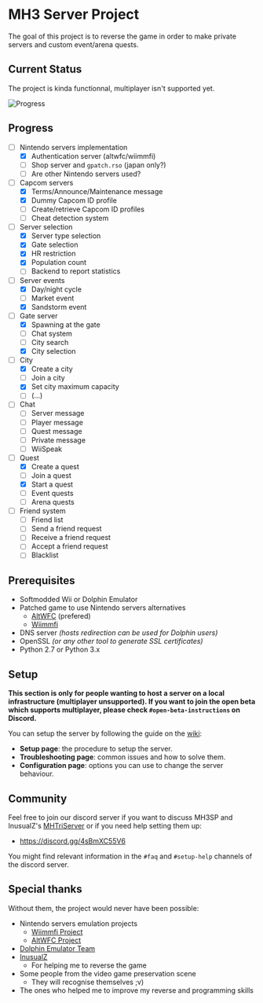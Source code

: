 # MH3 Server Project

The goal of this project is to reverse the game in order to make private servers and custom event/arena quests.

## Current Status
The project is kinda functionnal, multiplayer isn't supported yet.

![Progress](https://user-images.githubusercontent.com/7890055/132406076-baad3f30-5bce-4417-bd2b-9b32a7873380.png)

## Progress
- [ ] Nintendo servers implementation
  - [x] Authentication server (altwfc/wiimmfi)
  - [ ] Shop server and `gpatch.rso` (japan only?)
  - [ ] Are other Nintendo servers used?
- [ ] Capcom servers
  - [x] Terms/Announce/Maintenance message 
  - [x] Dummy Capcom ID profile
  - [ ] Create/retrieve Capcom ID profiles
  - [ ] Cheat detection system
- [ ] Server selection
  - [x] Server type selection
  - [x] Gate selection
  - [x] HR restriction
  - [x] Population count
  - [ ] Backend to report statistics
- [ ] Server events
  - [x] Day/night cycle
  - [ ] Market event
  - [x] Sandstorm event  
- [ ] Gate server
  - [x] Spawning at the gate
  - [ ] Chat system
  - [ ] City search
  - [x] City selection
- [ ] City
  - [x] Create a city
  - [ ] Join a city
  - [x] Set city maximum capacity
  - [ ] (...)
- [ ] Chat
  - [ ] Server message
  - [ ] Player message
  - [ ] Quest message 
  - [ ] Private message
  - [ ] WiiSpeak
- [ ] Quest
  - [x] Create a quest
  - [ ] Join a quest
  - [x] Start a quest
  - [ ] Event quests
  - [ ] Arena quests
- [ ] Friend system
  - [ ] Friend list
  - [ ] Send a friend request
  - [ ] Receive a friend request
  - [ ] Accept a friend request
  - [ ] Blacklist
 
## Prerequisites
 - Softmodded Wii or Dolphin Emulator
 - Patched game to use Nintendo servers alternatives
   * [AltWFC](https://github.com/polaris-/dwc_network_server_emulator) (prefered)
   * [Wiimmfi](https://wiimmfi.de/)
 - DNS server _(hosts redirection can be used for Dolphin users)_
 - OpenSSL _(or any other tool to generate SSL certificates)_
 - Python 2.7 or Python 3.x

## Setup
**This section is only for people wanting to host a server on a local infrastructure (multiplayer unsupported).
If you want to join the open beta which supports multiplayer, please check `#open-beta-instructions` on Discord.**

You can setup the server by following the guide on the [wiki](https://github.com/sepalani/MH3SP/wiki):
 - **Setup page**: the procedure to setup the server.
 - **Troubleshooting page**: common issues and how to solve them.
 - **Configuration page**: options you can use to change the server behaviour.

## Community
Feel free to join our discord server if you want to discuss MH3SP and 
InusualZ's [MHTriServer](https://github.com/InusualZ/MHTriServer) or if you
need help setting them up:
 - https://discord.gg/4sBmXC55V6

You might find relevant information in the `#faq` and `#setup-help` channels of
the discord server.

## Special thanks
Without them, the project would never have been possible:
 - Nintendo servers emulation projects
   * [Wiimmfi Project](https://wiimmfi.de/)
   * [AltWFC Project](https://github.com/polaris-/dwc_network_server_emulator)
 - [Dolphin Emulator Team](https://dolphin-emu.org/)
 - [InusualZ](https://github.com/InusualZ)
   * For helping me to reverse the game
 - Some people from the video game preservation scene
   * They will recognise themselves ;v)
 - The ones who helped me to improve my reverse and programming skills
